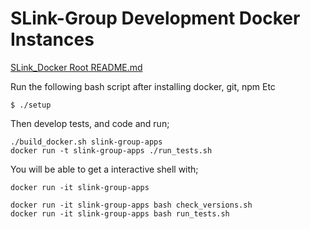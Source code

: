 # SLink-Group Development Docker Instances

[SLink_Docker Root README.md](../README.md)

Run the following bash script after installing docker, git, npm Etc 

```
$ ./setup
```

Then develop tests, and code and run;
```
./build_docker.sh slink-group-apps
docker run -t slink-group-apps ./run_tests.sh
```

You will be able to get a interactive shell with;

```
docker run -it slink-group-apps
```

```
docker run -it slink-group-apps bash check_versions.sh
docker run -it slink-group-apps bash run_tests.sh
```
